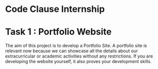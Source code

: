 
# Code Clause Internship

# Task 1 : Portfolio Website

The aim of this project is to develop a Portfolio Site. A portfolio site is relevant now because we can showcase all the details about our extracurricular or academic activities without any restrictions. If you are developing the website yourself, it also proves your development skills.
    









